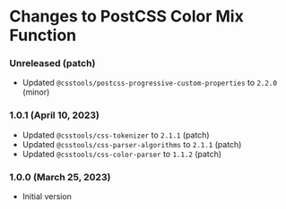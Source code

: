 # Changes to PostCSS Color Mix Function

### Unreleased (patch)

- Updated `@csstools/postcss-progressive-custom-properties` to `2.2.0` (minor)


### 1.0.1 (April 10, 2023)

- Updated `@csstools/css-tokenizer` to `2.1.1` (patch)
- Updated `@csstools/css-parser-algorithms` to `2.1.1` (patch)
- Updated `@csstools/css-color-parser` to `1.1.2` (patch)

### 1.0.0 (March 25, 2023)

- Initial version
